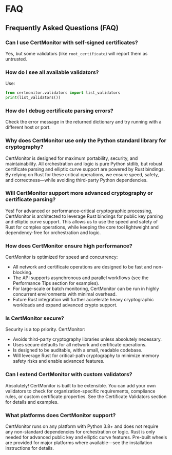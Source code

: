 # FAQ

## Frequently Asked Questions (FAQ)

### Can I use CertMonitor with self-signed certificates?

Yes, but some validators (like `root_certificate`) will report them as untrusted.

### How do I see all available validators?

Use:
```python
from certmonitor.validators import list_validators
print(list_validators())
```

### How do I debug certificate parsing errors?

Check the error message in the returned dictionary and try running with a different host or port.

### Why does CertMonitor use only the Python standard library for cryptography?

CertMonitor is designed for maximum portability, security, and maintainability. All orchestration and logic is pure Python stdlib, but robust certificate parsing and elliptic curve support are powered by Rust bindings. By relying on Rust for these critical operations, we ensure speed, safety, and correctness—while avoiding third-party Python dependencies.

### Will CertMonitor support more advanced cryptography or certificate parsing?

Yes! For advanced or performance-critical cryptographic processing, CertMonitor is architected to leverage Rust bindings for public key parsing and elliptic curve support. This allows us to use the speed and safety of Rust for complex operations, while keeping the core tool lightweight and dependency-free for orchestration and logic.

### How does CertMonitor ensure high performance?

CertMonitor is optimized for speed and concurrency:
- All network and certificate operations are designed to be fast and non-blocking.
- The API supports asynchronous and parallel workflows (see the Performance Tips section for examples).
- For large-scale or batch monitoring, CertMonitor can be run in highly concurrent environments with minimal overhead.
- Future Rust integration will further accelerate heavy cryptographic workloads and expand advanced crypto support.

### Is CertMonitor secure?

Security is a top priority. CertMonitor:
- Avoids third-party cryptography libraries unless absolutely necessary.
- Uses secure defaults for all network and certificate operations.
- Is designed to be auditable, with a small, readable codebase.
- Will leverage Rust for critical-path cryptography to minimize memory safety risks and enable advanced features.

### Can I extend CertMonitor with custom validators?

Absolutely! CertMonitor is built to be extensible. You can add your own validators to check for organization-specific requirements, compliance rules, or custom certificate properties. See the Certificate Validators section for details and examples.

### What platforms does CertMonitor support?

CertMonitor runs on any platform with Python 3.8+ and does not require any non-standard dependencies for orchestration or logic. Rust is only needed for advanced public key and elliptic curve features. Pre-built wheels are provided for major platforms where available—see the installation instructions for details.
